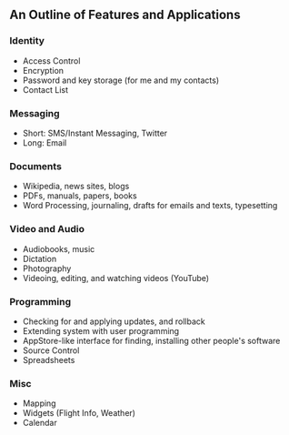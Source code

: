 ## An Outline of Features and Applications

### Identity

* Access Control
* Encryption
* Password and key storage (for me and my contacts)
* Contact List

### Messaging

* Short: SMS/Instant Messaging, Twitter
* Long: Email

### Documents

* Wikipedia, news sites, blogs
* PDFs, manuals, papers, books
* Word Processing, journaling, drafts for emails and texts, typesetting

### Video and Audio

* Audiobooks, music
* Dictation
* Photography
* Videoing, editing, and watching videos (YouTube)

### Programming

* Checking for and applying updates, and rollback
* Extending system with user programming
* AppStore-like interface for finding, installing other people's software
* Source Control
* Spreadsheets

### Misc

* Mapping
* Widgets (Flight Info, Weather)
* Calendar
